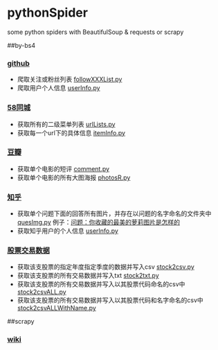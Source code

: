 # pythonSpider
some python spiders with BeautifulSoup & requests or scrapy

##by-bs4

### [github](by-bs4/github)
- 爬取关注或粉丝列表 [followXXXList.py](by-bs4/github/github_followXXXList.py)
- 爬取用户个人信息 [userInfo.py](by-bs4/github/github_userInfo.py)

### [58同城](by-bs4/58tongcheng)
- 获取所有的二级菜单列表 [urlLists.py](by-bs4/58tongcheng/tc_urlLists.py)
- 获取每一个url下的具体信息 [itemInfo.py](by-bs4/58tongcheng/tc_itemInfo.py)

### [豆瓣](by-bs4/douban)
- 获取单个电影的短评 [comment.py](by-bs4/douban/douban_comment.py)
- 获取单个电影的所有大图海报 [photosR.py](by-bs4/douban/douban_photosR.py)

### [知乎](by-bs4/zhihu)
- 获取单个问题下面的回答所有图片，并存在以问题的名字命名的文件夹中 [quesImg.py](by-bs4/zhihu/zhihu_quesImg.py) 例子：[问题：你收藏的最美的萝莉图片是怎样的](by-bs4/zhihu/你收藏的最美的萝莉图片是怎样的？)
- 获取知乎用户的个人信息 [userInfo.py](by-bs4/zhihu/zhihu_userInfo.py)

### [股票交易数据](by-bs4/stock)
- 获取该支股票的指定年度指定季度的数据并写入csv [stock2csv.py](by-bs4/stock/stock2csv.py)
- 获取该支股票的所有交易数据并写入txt [stock2txt.py](by-bs4/stock/stock2txt.py)
- 获取该支股票的所有交易数据并写入以其股票代码命名的csv中 [stock2csvALL.py](by-bs4/stock/stock2csvALL.py)
- 获取该支股票的所有交易数据并写入以其股票代码和名字命名的csv中 [stock2csvALLWithName.py](by-bs4/stock/stock2csvALLWithName.py)

##scrapy

### [wiki](by-scarpy/wikiSpider)
